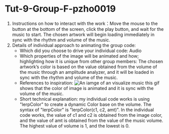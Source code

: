 # Tut-9-Group-F-pzho0019

1. Instructions on how to interact with the work：Move the mouse to the button at the bottom of the screen, click the play button, and wait for the music to start. The chosen artwork will begin loading immediately in sync with the rhythm and volume of the music.
2. Details of individual approach to animating the group code:
    - Which did you choose to drive your individual code: Audio
    - Which properties of the image will be animated and how; highlighting how it is unique from other group members: The chosen artwork’s color is based on the value obtained from the volume of the music through an amplitude analyzer, and it will be loaded in sync with the rhythm and volume of the music.
    - References to inspiration: ![An iamge of an visualize music](https://arganesh3.wordpress.com/wp-content/uploads/2015/07/rhythm.gif) this gif shows that the color of image is animated and it is sync with the volume of the music.
    - Short technical explanation: my individual code works is using "lerpColor" to create a dynamic Color base on the volume. The syntax of "lerpColor" is "lerpColor(c1, c2, amt)". In the individual code works, the value of c1 and c2 is obtained from the image color, and the value of amt is obtained from the value of the music volume. The highest value of volume is 1, and the lowest is 0.